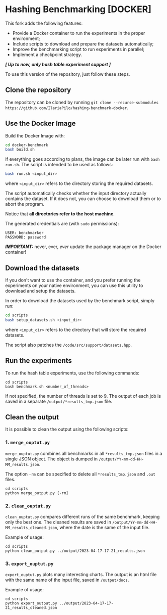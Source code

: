 # Hashing Benchmarking [DOCKER]

This fork adds the following features:
- Provide a Docker container to run the experiments in the proper environment;
- Include scripts to download and prepare the datasets automatically;
- Improve the benchmarking script to run experiments in parallel;
- Implement a checkpoint strategy.

__*[ Up to now, only hash table experiment support ]*__

To use this version of the repository, just follow these steps.

## Clone the repository
The repository can be cloned by running `git clone --recurse-submodules https://github.com/IlariaPilo/hashing-benchmark-docker`.

## Use the Docker Image
Build the Docker Image with:
```bash
cd docker-benchmark
bash build.sh
```
If everything goes according to plans, the image can be later run with `bash run.sh`. The script is intended to be used as follows:
```bash
bash run.sh <input_dir>
```
where `<input_dir>` refers to the directory storing the required datasets. 

The script automatically checks whether the input directory actually contains the dataset. If it does not, you can choose to download them or to abort the program.

Notice that **all directories refer to the host machine**.

The generated credentials are (with `sudo` permissions):
```
USER: benchmarker
PASSWORD: password
```

__*IMPORTANT:*__ never, ever, _ever_ update the package manager on the Docker container!

## Download the datasets
If you don't want to use the container, and you prefer running the experiments on your native environment, you can use this utility to download and setup the datasets.

In order to download the datasets used by the benchmark script, simply run:
```sh
cd scripts
bash setup_datasets.sh <input_dir>
```
where `<input_dir>` refers to the directory that will store the required datasets. 

The script also patches the `/code/src/support/datasets.hpp`.

## Run the experiments
To run the hash table experiments, use the following commands:
```
cd scripts
bash benchmark.sh <number_of_threads>
```
If not specified, the number of threads is set to 9. The output of each job is saved in a separate `/output/*results_tmp.json` file.

## Clean the output
It is possible to clean the output using the following scripts:
### 1. `merge_ouptut.py`
`merge_ouptut.py` combines all benchmarks in all `*results_tmp.json` files in a single JSON object. The object is dumped in `/output/YY-mm-dd-HH-MM_results.json`.

The option `-rm` can be specified to delete all `*results_tmp.json` and `.out` files.
```
cd scripts
python merge_output.py [-rm]
```
### 2. `clean_ouptut.py`
`clean_ouptut.py` compares different runs of the same benchmark, keeping only the best one. The cleaned results are saved in `/output/YY-mm-dd-HH-MM_results_cleaned.json`, where the date is the same of the input file.

Example of usage:
```
cd scripts
python clean_output.py ../output/2023-04-17-17-21_results.json
```

### 3. `export_ouptut.py`
`export_ouptut.py` plots many interesting charts. The output is an html file with the same name of the input file, saved in `/output/docs`.

Example of usage:
```
cd scripts
python export_output.py ../output/2023-04-17-17-21_results_cleaned.json
```
